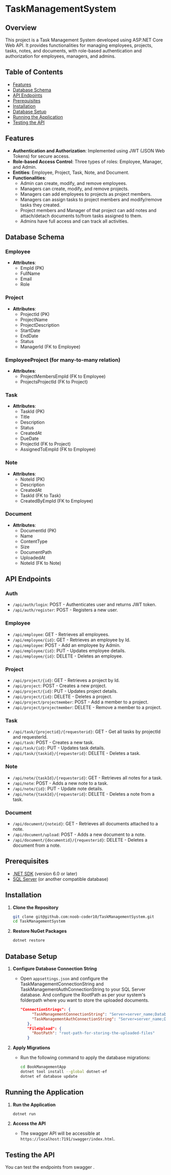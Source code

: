 # TaskManagementSystem

## Overview

This project is a Task Management System developed using ASP.NET Core Web API. It provides functionalities for managing employees, projects, tasks, notes, and documents, with role-based authentication and authorization for employees, managers, and admins.

## Table of Contents
- [Features](#features)
- [Database Schema](#database-schema)
- [API Endpoints](#api-endpoints)
- [Prerequisites](#prerequisites)
- [Installation](#installation)
- [Database Setup](#database-setup)
- [Running the Application](#running-the-application)
- [Testing the API](#testing-the-api)

## Features

- **Authentication and Authorization**: Implemented using JWT (JSON Web Tokens) for secure access.
- **Role-based Access Control**: Three types of roles: Employee, Manager, and Admin.
- **Entities**: Employee, Project, Task, Note, and Document.
- **Functionalities**:
  - Admin can create, modify, and remove employees.
  - Managers can create, modify, and remove projects.
  - Managers can add employees to projects as project members.
  - Managers can assign tasks to project members and modify/remove tasks they created.
  - Project members and Manager of that project can add notes and attach/detach documents to/from tasks assigned to them.
  - Admins have full access and can track all activities.

## Database Schema

### Employee

- **Attributes**:
  - EmpId (PK)
  - FullName
  - Email
  - Role

### Project

- **Attributes**:
  - ProjectId (PK)
  - ProjectName
  - ProjectDescription
  - StartDate
  - EndDate
  - Status
  - ManagerId (FK to Employee)
 
 ### EmployeeProject (for many-to-many relation)
 
- **Attributes**:
  - ProjectMembersEmpId (FK to Employee)
  - ProjectsProjectId (FK to Project)
      
### Task

- **Attributes**:
  - TaskId (PK)
  - Title
  - Description
  - Status
  - CreatedAt
  - DueDate
  - ProjectId (FK to Project)
  - AssignedToEmpId (FK to Employee)

### Note

- **Attributes**:
  - NoteId (PK)
  - Description
  - CreatedAt
  - TaskId (FK to Task)
  - CreatedByEmpId (FK to Employee)

### Document

- **Attributes**:
  - DocumentId (PK)
  - Name
  - ContentType
  - Size
  - DocumentPath
  - UploadedAt
  - NoteId (FK to Note)

## API Endpoints

### Auth

- `/api/auth/login`: POST - Authenticates user and returns JWT token.
- `/api/auth/register`: POST - Registers a new user.

### Employee

- `/api/employee`: GET - Retrieves all employees.
- `/api/employee/{id}`: GET - Retrieves an employee by Id.
- `/api/employee`: POST - Add an employee by Admin.
- `/api/employee/{id}`: PUT - Updates employee details.
- `/api/employee/{id}`: DELETE - Deletes an employee.

### Project

- `/api/project/{id}`: GET - Retrieves a project by Id.
- `/api/project`: POST - Creates a new project.
- `/api/project/{id}`: PUT - Updates project details.
- `/api/project/{id}`: DELETE - Deletes a project.
- `/api/project/projectmember`: POST - Add a member to a project.
- `/api/project/projectmember`: DELETE - Remove a member to a project.

### Task

- `/api/task/{projectid}/{requesterid}`: GET - Get all tasks by projectId and requesterId.
- `/api/task`: POST - Creates a new task.
- `/api/task/{id}`: PUT - Updates task details.
- `/api/task/{taskid}/{requesterid}`: DELETE - Deletes a task.

### Note

- `/api/note/{taskId}/{requesterid}`: GET - Retrieves all notes for a task.
- `/api/note`: POST - Adds a new note to a task.
- `/api/note/{id}`: PUT - Update note details.
- `/api/note/{taskId}/{requesterid}`: DELETE - Deletes a note from a task.

### Document

- `/api/document/{noteid}`: GET - Retrieves all documents attached to a note.
- `/api/document/upload`: POST - Adds a new document to a note.
- `/api/document/{documentid}/{requesterid}`: DELETE - Deletes a document from a note.


## Prerequisites
- [.NET SDK](https://dotnet.microsoft.com/download) (version 6.0 or later)
- [SQL Server](https://www.microsoft.com/en-us/sql-server/sql-server-downloads) (or another compatible database)

## Installation

1. **Clone the Repository**
    ```bash
    git clone git@github.com:noob-coder10/TaskManagementSystem.git
    cd TaskManagementSystem
    ```

2. **Restore NuGet Packages**
    ```bash
    dotnet restore
    ```

## Database Setup

1. **Configure Database Connection String**
   - Open `appsettings.json` and configure the TaskManagementConnectionString and TaskManagementAuthConnectionString to your SQL Server database. And configure the RootPath as per your system's folderpath where you want to store the uploaded documents.
     ```json
     "ConnectionStrings": {
          "TaskManagementConnectionString": "Server=server_name;Database=database_name;Trusted_Connection=True;TrustServerCertificate=True",
          "TaskManagementAuthConnectionString": "Server=server_name;Database=auth_database_name;Trusted_Connection=True;TrustServerCertificate=True"
        },
        "FileUpload": {
          "RootPath": "root-path-for-storing-the-uploaded-files"
        }
     ```

2. **Apply Migrations**
   - Run the following command to apply the database migrations:
     ```bash
     cd BookManagementApp
     dotnet tool install --global dotnet-ef
     dotnet ef database update
     ```

## Running the Application

1. **Run the Application**
    ```bash
    dotnet run
    ```

2. **Access the API**
   - The swagger API will be accessible at `https://localhost:7191/swagger/index.html`.


## Testing the API

You can test the endpoints from swagger .


```

